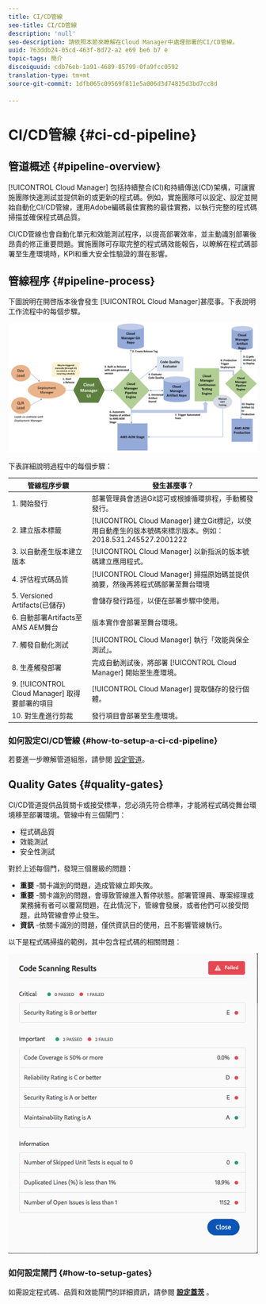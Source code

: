 ```yaml
---
title: CI/CD管線
seo-title: CI/CD管線
description: 'null'
seo-description: 請依照本節來瞭解在Cloud Manager中處理部署的CI/CD管線。
uuid: 763ddb24-05cd-463f-8d72-a2 e69 be6 b7 e
topic-tags: 簡介
discoiquuid: cdb76eb-1a91-4689-85799-0fa9fcc0592
translation-type: tm+mt
source-git-commit: 1dfb065c09569f811e5a006d3d74825d3bd7cc8d

---
```



# CI/CD管線 {#ci-cd-pipeline}

## 管道概述 {#pipeline-overview}

[!UICONTROL Cloud Manager] 包括持續整合(CI)和持續傳送(CD)架構，可讓實施團隊快速測試並提供新的或更新的程式碼。例如，實施團隊可以設定、設定並開始自動化CI/CD管線，運用Adobe編碼最佳實務的最佳實務，以執行完整的程式碼掃描並確保程式碼品質。

CI/CD管線也會自動化單元和效能測試程序，以提高部署效率，並主動識別部署後昂貴的修正重要問題。實施團隊可存取完整的程式碼效能報告，以瞭解在程式碼部署至生產環境時，KPI和重大安全性驗證的潛在影響。

## 管線程序 {#pipeline-process}

下圖說明在開啓版本後會發生 [!UICONTROL Cloud Manager]甚麼事。下表說明工作流程中的每個步驟。

![](assets/screen_shot_2018-05-30at82457pm.png)

下表詳細說明過程中的每個步驟：

| 管線程序步驟 | 發生甚麼事？ |
|---|---|
| 1. 開始發行 | 部署管理員會透過Git認可或根據循環排程，手動觸發發行。 |
| 2. 建立版本標籤 | [!UICONTROL Cloud Manager] 建立Git標記，以使用自動產生的版本號碼來標示版本。例如：2018.531.245527.2001222 |
| 3. 以自動產生版本建立版本 | [!UICONTROL Cloud Manager] 以新指派的版本號碼建立應用程式。 |
| 4. 評估程式碼品質 | [!UICONTROL Cloud Manager] 掃描原始碼並提供摘要，然後再將程式碼部署至舞台環境 |
| 5. Versioned Artifacts(已儲存) | 會儲存發行路徑，以便在部署步驟中使用。 |
| 6. 自動部署Artifacts至AMS AEM舞台 | 版本實作會部署至舞台環境。 |
| 7. 觸發自動化測試 | [!UICONTROL Cloud Manager] 執行「效能與保全測試」。 |
| 8. 生產觸發部署 | 完成自動測試後，將部署 [!UICONTROL Cloud Manager] 開始至生產環境。 |
| 9. [!UICONTROL Cloud Manager] 取得要部署的項目 | [!UICONTROL Cloud Manager] 提取儲存的發行個體。 |
| 10. 對生產進行剪裁 | 發行項目會部署至生產環境。 |

### 如何設定CI/CD管線 {#how-to-setup-a-ci-cd-pipeline}

若要進一步瞭解管道組態，請參閱 [設定管道](configuring-pipeline.md)。

## Quality Gates {#quality-gates}

CI/CD管道提供品質關卡或接受標準，您必須先符合標準，才能將程式碼從舞台環境移至部署環境。管線中有三個閘門：

* 程式碼品質
* 效能測試
* 安全性測試

對於上述每個門，發現三個層級的問題：

* **重要** -關卡識別的問題，造成管線立即失敗。
* **重要** -關卡識別的問題，會導致管線進入暫停狀態。部署管理員、專案經理或業務擁有者可以覆寫問題，在此情況下，管線會發展，或者他們可以接受問題，此時管線會停止發生。
* **資訊** -依關卡識別的問題，僅供資訊目的使用，且不影響管線執行。

以下是程式碼掃描的範例，其中包含程式碼的相關問題：

![](assets/quality-gate-failed.png)

### 如何設定閘門 {#how-to-setup-gates}

如需設定程式碼、品質和效能閘門的詳細資訊，請參閱 **[設定蓋茨](configuring-pipeline.md)** 。
